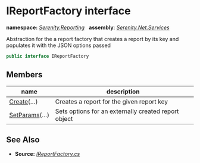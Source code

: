 # IReportFactory interface
**namespace:** *[Serenity.Reporting](../README.md#serenity.reporting-namespace)*   **assembly**: *[Serenity.Net.Services](../README.md)*

Abstraction for the a report factory that creates a report by its key and populates it with the JSON options passed

```csharp
public interface IReportFactory
```

## Members

| name | description |
| --- | --- |
| [Create](IReportFactory/Create.md)(…) | Creates a report for the given report key |
| [SetParams](IReportFactory/SetParams.md)(…) | Sets options for an externally created report object |

## See Also

* **Source:** *[IReportFactory.cs](https://github.com/serenity-is/Serenity/blob/master/src/Serenity.Net.Services/Reporting/IReportFactory.cs)*